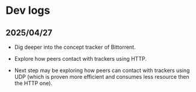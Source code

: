 # Dev logs


## 2025/04/27

- Dig deeper into the concept tracker of Bittorrent.

- Explore how peers contact with trackers using HTTP.

- Next step may be exploring how peers can contact with trackers using UDP (which is proven
  more efficient and consumes less resource then the HTTP one).
